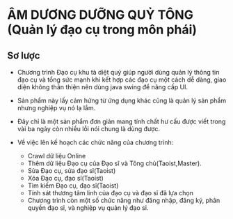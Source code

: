 # ÂM DƯƠNG DƯỠNG QUỶ TÔNG (Quản lý đạo cụ trong môn phái)
## Sơ lược 
* Chương trình Đạo cụ khu tà diệt quỷ giúp người dùng quản lý thông tin đạo cụ và tổng sức mạnh khi kết hợp các đạo cụ một cách dễ dàng, giao diện không thân thiện nên dùng java swing để nâng cấp UI.
* Sản phẩm này lấy cảm hứng từ ứng dụng khác cũng là quản lý sản phẩm nhưng nghiệp vụ nó lạ lắm.
* Đây chỉ là một sản phẩm đơn giản mang tính chất hư cấu được viết trong vài ba ngày còn nhiều lỗi nói chung là dùng được.

* Về việc lên kế hoạch các chức năng của chương trình:
  * Crawl dữ liệu Online
  * Thêm dữ liệu Đạo cụ của Đạo sĩ và Tông chủ(Taoist,Master).
  * Sửa Đạo cụ, sửa đạo sĩ(Taoist) 
  * Xóa Đạo cụ, đạo sĩ(Taoist)
  * Tìm kiếm Đạo cụ, đạo sĩ(Taoist)
  * Tính sát thương tâm linh của đạo cụ và đạo sĩ đã lựa chọn
  * Chương trình còn một số chức năng như đăng nhập, đăng ký, phân quyền đạo sĩ, và nghiệp vụ quản lý đạo sĩ.
